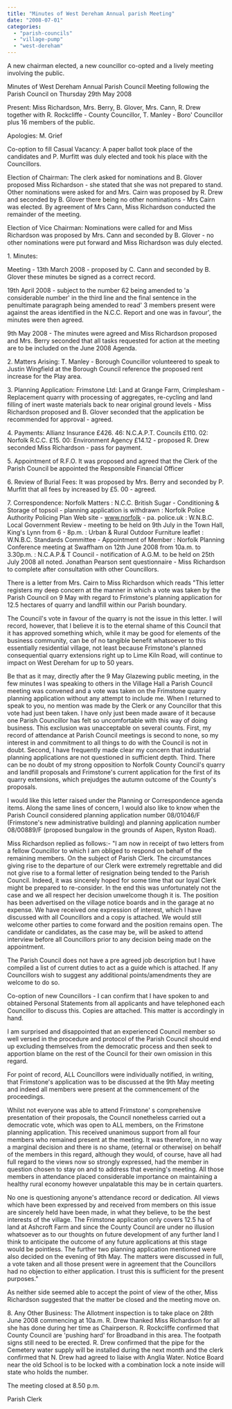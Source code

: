 ```yaml
---
title: "Minutes of West Dereham Annual parish Meeting"
date: "2008-07-01"
categories: 
  - "parish-councils"
  - "village-pump"
  - "west-dereham"
---
```


A new chairman elected, a new councillor co-opted and a lively meeting involving the public.

Minutes of West Dereham Annual Parish Council Meeting following the Parish Council on Thursday 29th May 2008

Present: Miss Richardson, Mrs. Berry, B. Glover, Mrs. Cann, R. Drew together with R. Rockcliffe - County Councillor, T. Manley - Boro' Councillor plus 16 members of the public.

Apologies: M. Grief

Co-option to fill Casual Vacancy: A paper ballot took place of the candidates and P. Murfitt was duly elected and took his place with the Councillors.

Election of Chairman: The clerk asked for nominations and B. Glover proposed Miss Richardson - she stated that she was not prepared to stand. Other nominations were asked for and Mrs. Cairn was proposed by R. Drew and seconded by B. Glover there being no other nominations - Mrs Cairn was elected. By agreement of Mrs Cann, Miss Richardson conducted the remainder of the meeting.

Election of Vice Chairman: Nominations were called for and Miss Richardson was proposed by Mrs. Cann and seconded by B. Glover - no other nominations were put forward and Miss Richardson was duly elected.

1\. Minutes:

Meeting - 13th March 2008 - proposed by C. Cann and seconded by B. Glover these minutes be signed as a correct record.

19th April 2008 - subject to the number 62 being amended to 'a considerable number' in the third line and the final sentence in the penultimate paragraph being amended to read' 3 members present were against the areas identified in the N.C.C. Report and one was in favour', the minutes were then agreed.

9th May 2008 - The minutes were agreed and Miss Richardson proposed and Mrs. Berry seconded that all tasks requested for action at the meeting are to be included on the June 2008 Agenda.

2\. Matters Arising: T. Manley - Borough Councillor volunteered to speak to Justin Wingfield at the Borough Council reference the proposed rent increase for the Play area.

3\. Planning Application: Frimstone Ltd: Land at Grange Farm, Crimplesham - Replacement quarry with processing of aggregates, re-cycling and land filling of inert waste materials back to near original ground levels - Miss Richardson proposed and B. Glover seconded that the application be recommended for approval - agreed.

4\. Payments: Allianz Insurance £426. 46: N.C.A.P.T. Councils £110. 02: Norfolk R.C.C. £15. 00: Environment Agency £14.12 - proposed R. Drew seconded Miss Richardson - pass for payment.

5\. Appointment of R.F.O. It was proposed and agreed that the Clerk of the Parish Council be appointed the Responsible Financial Officer

6\. Review of Burial Fees: It was proposed by Mrs. Berry and seconded by P. Murfitt that all fees by increased by £5. 00 - agreed.

7\. Correspondence: Norfolk Matters : N.C.C. British Sugar - Conditioning & Storage of topsoil - planning application is withdrawn : Norfolk Police Authority Policing Plan Web site - www.norfolk - pa. police.uk : W.N.B.C. Local Government Review - meeting to be held on 9th July in the Town Hall, King's Lynn from 6 - 8p.m. : Urban & Rural Outdoor Furniture leaflet : W.N.B.C. Standards Committee - Appointment of Member : Norfolk Planning Conference meeting at Swaffham on 12th June 2008 from 10a.m. to 3.30p.m. : N.C.A.P.& T Council - notification of A.G.M. to be held on 25th July 2008 all noted. Jonathan Pearson sent questionnaire - Miss Richardson to complete after consultation with other Councillors.

There is a letter from Mrs. Cairn to Miss Richardson which reads "This letter registers my deep concern at the manner in which a vote was taken by the Parish Council on 9 May with regard to Frimstone's planning application for 12.5 hectares of quarry and landfill within our Parish boundary.

The Council's vote in favour of the quarry is not the issue in this letter. I will record, however, that I believe it is to the eternal shame of this Council that it has approved something which, while it may be good for elements of the business community, can be of no tangible benefit whatsoever to this essentially residential village, not least because Frimstone's planned consequential quarry extensions right up to Lime Kiln Road, will continue to impact on West Dereham for up to 50 years.

Be that as it may, directly after the 9 May Glazewing public meeting, in the few minutes I was speaking to others in the Village Hall a Parish Council meeting was convened and a vote was taken on the Frimstone quarry planning application without any attempt to include me. When I returned to speak to you, no mention was made by the Clerk or any Councillor that this vote had just been taken. I have only just been made aware of it because one Parish Councillor has felt so uncomfortable with this way of doing business. This exclusion was unacceptable on several counts. First, my record of attendance at Parish Council meetings is second to none, so my interest in and commitment to all things to do with the Council is not in doubt. Second, I have frequently made clear my concern that industrial planning applications are not questioned in sufficient depth. Third. There can be no doubt of my strong opposition to Norfolk County Council's quarry and landfill proposals and Frimstone's current application for the first of its quarry extensions, which prejudges the autumn outcome of the County's proposals.

I would like this letter raised under the Planning or Correspondence agenda items. Along the same lines of concern, I would also like to know when the Parish Council considered planning application number 08/01046/F (Frimstone's new administrative building) and planning application number 08/00889/F (proposed bungalow in the grounds of Aspen, Ryston Road).

Miss Richardson replied as follows:- "I am now in receipt of two letters from a fellow Councillor to which I am obliged to respond on behalf of the remaining members. On the subject of Parish Clerk. The circumstances giving rise to the departure of our Clerk were extremely regrettable and did not give rise to a formal letter of resignation being tended to the Parish Council. Indeed, it was sincerely hoped for some time that our loyal Clerk might be prepared to re-consider. In the end this was unfortunately not the case and we all respect her decision unwelcome though it is. The position has been advertised on the village notice boards and in the garage at no expense. We have received one expression of interest, which I have discussed with all Councillors and a copy is attached. We would still welcome other parties to come forward and the position remains open. The candidate or candidates, as the case may be, will be asked to attend interview before all Councillors prior to any decision being made on the appointment.

The Parish Council does not have a pre agreed job description but I have compiled a list of current duties to act as a guide which is attached. If any Councillors wish to suggest any additional points/amendments they are welcome to do so.

Co-option of new Councillors - I can confirm that I have spoken to and obtained Personal Statements from all applicants and have telephoned each Councillor to discuss this. Copies are attached. This matter is accordingly in hand.

I am surprised and disappointed that an experienced Council member so well versed in the procedure and protocol of the Parish Council should end up excluding themselves from the democratic process and then seek to apportion blame on the rest of the Council for their own omission in this regard.

For point of record, ALL Councillors were individually notified, in writing, that Frimstone's application was to be discussed at the 9th May meeting and indeed all members were present at the commencement of the proceedings.

Whilst not everyone was able to attend Frimstone' s comprehensive presentation of their proposals, the Council nonetheless carried out a democratic vote, which was open to ALL members, on the Frimstone planning application. This received unanimous support from all four members who remained present at the meeting. It was therefore, in no way a marginal decision and there is no shame, (eternal or otherwise) on behalf of the members in this regard, although they would, of course, have all had full regard to the views now so strongly expressed, had the member in question chosen to stay on and to address that evening's meeting. All those members in attendance placed considerable importance on maintaining a healthy rural economy however unpalatable this may be in certain quarters.

No one is questioning anyone's attendance record or dedication. All views which have been expressed by and received from members on this issue are sincerely held have been made, in what they believe, to be the best interests of the village. The Frimstone application only covers 12.5 ha of land at Ashcroft Farm and since the County Council are under no illusion whatsoever as to our thoughts on future development of any further land I think to anticipate the outcome of any future applications at this stage would be pointless. The further two planning application mentioned were also decided on the evening of 9th May. The matters were discussed in full, a vote taken and all those present were in agreement that the Councillors had no objection to either application. I trust this is sufficient for the present purposes."

As neither side seemed able to accept the point of view of the other, Miss Richardson suggested that the matter be closed and the meeting move on.

8\. Any Other Business: The Allotment inspection is to take place on 28th June 2008 commencing at 10a.m. R. Drew thanked Miss Richardson for all she has done during her time as Chairperson. R. Rockcliffe confirmed that County Council are 'pushing hard' for Broadband in this area. The footpath signs still need to be erected. R. Drew confirmed that the pipe for the Cemetery water supply will be installed during the next month and the clerk confirmed that N. Drew had agreed to liaise with Anglia Water. Notice Board near the old School is to be locked with a combination lock a note inside will state who holds the number.

The meeting closed at 8.50 p.m.

Parish Clerk
